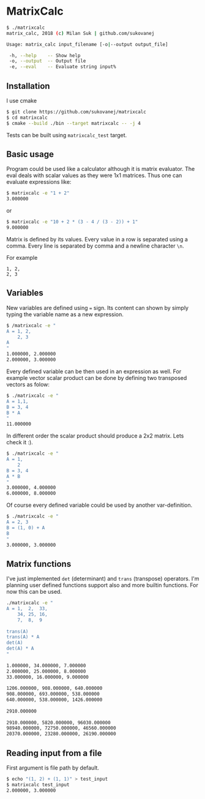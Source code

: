 # MatrixCalc

```bash
$ ./matrixcalc
matrix_calc, 2018 (c) Milan Suk | github.com/sukovanej 

Usage: matrix_calc input_filename [-o|--output output_file] 

 -h, --help    -- Show help
 -o, --output  -- Output file
 -e, --eval    -- Evaluate string input%
```

## Installation

I use cmake

```bash
$ git clone https://github.com/sukovanej/matrixcalc
$ cd matrixcalc
$ cmake --build ./bin --target matrixcalc -- -j 4
```

Tests can be built using `matrixcalc_test` target.

## Basic usage

Program could be used like a calculator although it is matrix evaluator.
The eval deals with scalar values as they were 1x1 matrices. Thus one can
evaluate expressions like:

```bash
$ matrixcalc -e "1 + 2"
3.000000
```

or 

```bash
$ matrixcalc -e "10 + 2 * (3 - 4 / (3 - 2)) + 1"
9.000000
```

Matrix is defined by its values. Every value in a row is separated using
a comma. Every line is separated by comma and a newline character `\n`.

For example

```
1, 2,
2, 3
```

## Variables

New variables are defined using `=` sign. Its content can shown by simply
typing the variable name as a new expression.

```bash
$ /matrixcalc -e "
A = 1, 2,
    2, 3
A
"
1.000000, 2.000000
2.000000, 3.000000
```

Every defined variable can be then used in an expression as well. For example
vector scalar product can be done by defining two transposed vectors as folow:

```bash
$ ./matrixcalc -e "
A = 1,1,
B = 3, 4
B * A
"
11.000000
```

In different order the scalar product should produce a 2x2 matrix. Lets check
it :).

```bash
$ ./matrixcalc -e "
A = 1,
    2
B = 3, 4
A * B
"
3.000000, 4.000000
6.000000, 8.000000
```

Of course every defined variable could be used by another var-definition.

```bash
$ ./matrixcalc -e "
A = 2, 3
B = (1, 0) + A
B
"
3.000000, 3.000000
```

## Matrix functions

I've just implemented `det` (determinant) and `trans` (transpose) operators. 
I'm planning user defined functions support also and more builtin functions.
For now this can be used.

```bash
./matrixcalc -e "
A = 1,  2,  33,
    34, 25, 16,
    7,  8,  9
 
trans(A)
trans(A) * A
det(A)
det(A) * A
"
 
1.000000, 34.000000, 7.000000
2.000000, 25.000000, 8.000000
33.000000, 16.000000, 9.000000
 
1206.000000, 908.000000, 640.000000
908.000000, 693.000000, 538.000000
640.000000, 538.000000, 1426.000000
 
2910.000000
 
2910.000000, 5820.000000, 96030.000000
98940.000000, 72750.000000, 46560.000000
20370.000000, 23280.000000, 26190.000000
```

## Reading input from a file

First argument is file path by default. 

```bash
$ echo "(1, 2) + (1, 1)" > test_input
$ matrixcalc test_input
2.000000, 3.000000
```